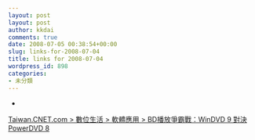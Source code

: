 ```yaml
---
layout: post
layout: post
author: kkdai
comments: true
date: 2008-07-05 00:38:54+00:00
slug: links-for-2008-07-04
title: links for 2008-07-04
wordpress_id: 898
categories:
- 未分類
---
```



	
  * 
		

[Taiwan.CNET.com > 數位生活 > 軟體應用 > BD播放爭霸戰：WinDVD 9 對決 PowerDVD 8](http://taiwan.cnet.com/digilife/0,2000089053,20130339,00.htm)


	



